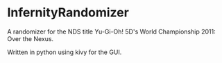 # InfernityRandomizer

A randomizer for the NDS title Yu-Gi-Oh! 5D's World Championship 2011: Over the Nexus.

Written in python using kivy for the GUI.